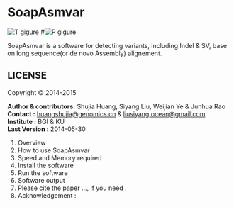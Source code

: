 SoapAsmvar
==========
![T gigure](http://img01.36krcnd.com/thumbs/w_720/h_480/wp-content/uploads/2011/11/github-profile1.png)
#![P gigure](http://g.hiphotos.baidu.com/image/w%3D2048%3Bq%3D90/sign=6ec25e1fc1fdfc03e578e4b8e007bce5/7acb0a46f21fbe09cd5d6bf569600c338644add4.jpg)

SoapAsmvar is a software for detecting variants, including Indel & SV, base on long sequence(or de novo Assembly) alignement.

LICENSE 
--------
Copyright &copy; 2014-2015

__Author & contributors:__ Shujia Huang, Siyang Liu, Weijian Ye & Junhua Rao   <br/>
__Contact              :__ huangshujia@genomics.cn & liusiyang.ocean@gmail.com <br/>
__Institute            :__ BGI & KU                                            <br/>
__Last Version         :__ 2014-05-30                                          <br/>

1. Overview
2. How to use SoapAsmvar
3. Speed and Memory required
4. Install the software
5. Run the software
6. Software output 
7. Please cite the paper ..., if you need .
8. Acknowledgement :

